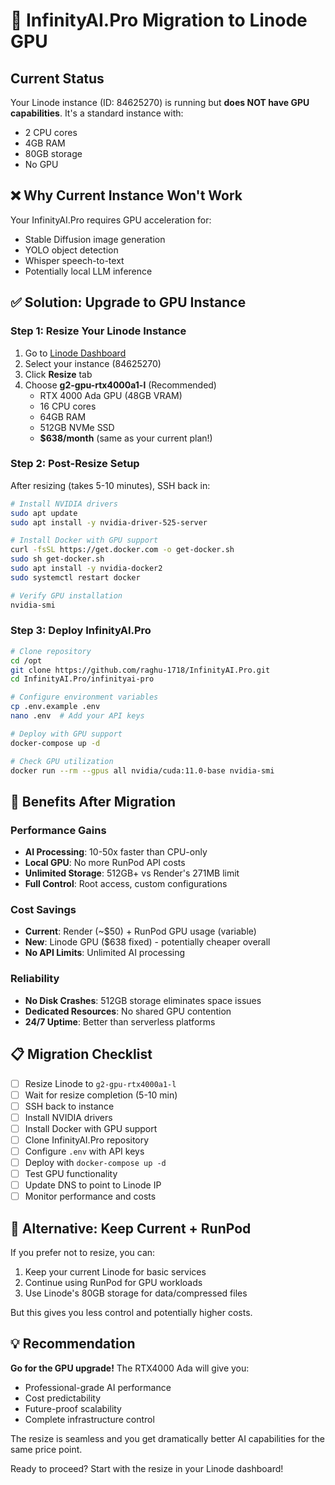 # 🚀 InfinityAI.Pro Migration to Linode GPU

## Current Status
Your Linode instance (ID: 84625270) is running but **does NOT have GPU capabilities**. It's a standard instance with:
- 2 CPU cores
- 4GB RAM
- 80GB storage
- No GPU

## ❌ Why Current Instance Won't Work
Your InfinityAI.Pro requires GPU acceleration for:
- Stable Diffusion image generation
- YOLO object detection
- Whisper speech-to-text
- Potentially local LLM inference

## ✅ Solution: Upgrade to GPU Instance

### Step 1: Resize Your Linode Instance
1. Go to [Linode Dashboard](https://cloud.linode.com)
2. Select your instance (84625270)
3. Click **Resize** tab
4. Choose **g2-gpu-rtx4000a1-l** (Recommended)
   - RTX 4000 Ada GPU (48GB VRAM)
   - 16 CPU cores
   - 64GB RAM
   - 512GB NVMe SSD
   - **$638/month** (same as your current plan!)

### Step 2: Post-Resize Setup
After resizing (takes 5-10 minutes), SSH back in:

```bash
# Install NVIDIA drivers
sudo apt update
sudo apt install -y nvidia-driver-525-server

# Install Docker with GPU support
curl -fsSL https://get.docker.com -o get-docker.sh
sudo sh get-docker.sh
sudo apt install -y nvidia-docker2
sudo systemctl restart docker

# Verify GPU installation
nvidia-smi
```

### Step 3: Deploy InfinityAI.Pro
```bash
# Clone repository
cd /opt
git clone https://github.com/raghu-1718/InfinityAI.Pro.git
cd InfinityAI.Pro/infinityai-pro

# Configure environment variables
cp .env.example .env
nano .env  # Add your API keys

# Deploy with GPU support
docker-compose up -d

# Check GPU utilization
docker run --rm --gpus all nvidia/cuda:11.0-base nvidia-smi
```

## 🎯 Benefits After Migration

### Performance Gains
- **AI Processing**: 10-50x faster than CPU-only
- **Local GPU**: No more RunPod API costs
- **Unlimited Storage**: 512GB+ vs Render's 271MB limit
- **Full Control**: Root access, custom configurations

### Cost Savings
- **Current**: Render (~$50) + RunPod GPU usage (variable)
- **New**: Linode GPU ($638 fixed) - potentially cheaper overall
- **No API Limits**: Unlimited AI processing

### Reliability
- **No Disk Crashes**: 512GB storage eliminates space issues
- **Dedicated Resources**: No shared GPU contention
- **24/7 Uptime**: Better than serverless platforms

## 📋 Migration Checklist

- [ ] Resize Linode to `g2-gpu-rtx4000a1-l`
- [ ] Wait for resize completion (5-10 min)
- [ ] SSH back to instance
- [ ] Install NVIDIA drivers
- [ ] Install Docker with GPU support
- [ ] Clone InfinityAI.Pro repository
- [ ] Configure `.env` with API keys
- [ ] Deploy with `docker-compose up -d`
- [ ] Test GPU functionality
- [ ] Update DNS to point to Linode IP
- [ ] Monitor performance and costs

## 🔧 Alternative: Keep Current + RunPod

If you prefer not to resize, you can:
1. Keep your current Linode for basic services
2. Continue using RunPod for GPU workloads
3. Use Linode's 80GB storage for data/compressed files

But this gives you less control and potentially higher costs.

## 💡 Recommendation

**Go for the GPU upgrade!** The RTX4000 Ada will give you:
- Professional-grade AI performance
- Cost predictability
- Future-proof scalability
- Complete infrastructure control

The resize is seamless and you get dramatically better AI capabilities for the same price point.

Ready to proceed? Start with the resize in your Linode dashboard!